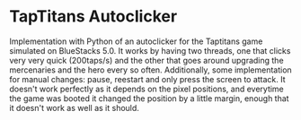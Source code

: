 # TapTitans Autoclicker

Implementation with Python of an autoclicker for the Taptitans game simulated on BlueStacks 5.0.
It works by having two threads, one that clicks very very quick (200taps/s) and the other that goes around upgrading the mercenaries and the hero every so often. Additionally, some implementation for manual changes: pause, reestart and only press the screen to attack.
It doesn't work perfectly as it depends on the pixel positions, and everytime the game was booted it changed the position by a little margin, enough that it doesn't work as well as it should.